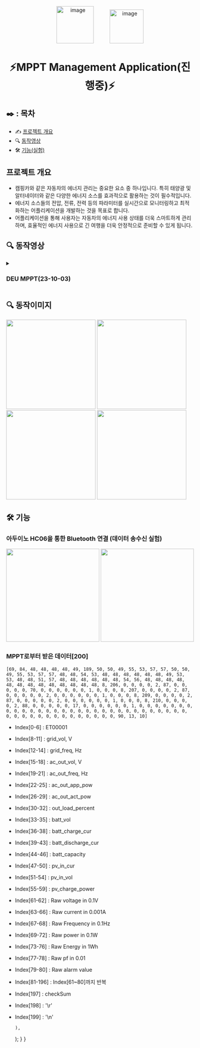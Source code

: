 <div align="center">
    <img width="100" alt="image" src="https://github.com/KIM2C1/MPPT/assets/76949032/aa70cd4d-f942-41c7-b457-6e8c62b95bd1" style="margin-right: 40px;">
    <img width="91" alt="image" src="https://github.com/KIM2C1/MPPT/assets/76949032/983b45ce-fcdf-4307-85a4-49ac7bc79dab">
</div>

<div align="center">
    <h1>  ⚡MPPT Management Application(진행중)⚡ </h1>
</div>

## ✒️ : 목차
- ✍️ [프로젝트 개요](#프로젝트-개요)
- 🔍 [동작영상](#-동작영상)
- 🛠 [기능(실험)](#-기능)


## 프로젝트 개요

- 캠핑카와 같은 자동차의 에너지 관리는 중요한 요소 중 하나입니다. 특히 태양광 및 알터네이터와 같은 다양한 에너지 소스를 효과적으로 활용하는 것이 필수적입니다.
- 에너지 소스들의 전압, 전류, 전력 등의 파라미터를 실시간으로 모니터링하고 최적화하는 어플리케이션을 개발하는 것을 목표로 합니다.
- 어플리케이션을 통해 사용자는 자동차의 에너지 사용 상태를 더욱 스마트하게 관리하며, 효율적인 에너지 사용으로 긴 여행을 더욱 안정적으로 준비할 수 있게 됩니다.


## **🔍 동작영상**

<details>
    <summary><h3>DEU MPPT(23-10-03)</summary>
    <div align="center">
        <img src="https://github.com/rkdaudgus94/Auto-driving-robot-vision-/assets/76949032/9d71493d-adea-4f45-b89b-780bc131ca40">
    </div>
</details>

## **🔍 동작이미지**
<div align="left">
        <img width="240" src="https://github.com/KIM2C1/MPPT/assets/76949032/0bad6370-34ea-4709-b09c-7e6d9922ac2d">
        <img width="240" src="https://github.com/KIM2C1/MPPT/assets/76949032/2eb03a4a-bfef-4141-809d-f3ab2c90af3c">
        <img width="240" src="https://github.com/KIM2C1/MPPT/assets/76949032/b1574a92-7e25-4e50-b212-324c3aeef2b4">
        <img width="240" src="https://github.com/KIM2C1/MPPT/assets/76949032/b79c284a-3f0c-4b18-a4fb-2dbca34a9d5c">
        

</div>

## **🛠 기능**

### 아두이노 HC06을 통한 Bluetooth 연결 (데이터 송수신 실험)
<div align="left">
        <img width="250" src="https://github.com/KIM2C1/MPPT/assets/76949032/8404c6e0-9e5a-4e79-9d32-c94edb51b7d5">
        <img width="250" src="https://github.com/KIM2C1/MPPT/assets/76949032/8404c6e0-9e5a-4e79-9d32-c94edb51b7d5">
        
</div>

### MPPT로부터 받은 데이터[200]
```
[69, 84, 48, 48, 48, 48, 49, 189, 50, 50, 49, 55, 53, 57, 57, 50, 50, 49, 55, 53, 57, 57, 48, 48, 54, 53, 48, 48, 48, 48, 48, 48, 49, 53, 53, 48, 48, 51, 57, 48, 48, 48, 48, 48, 48, 54, 56, 48, 48, 48, 48, 48, 48, 48, 48, 48, 48, 48, 48, 48, 8, 206, 0, 0, 0, 0, 2, 87, 0, 0, 0, 0, 0, 70, 0, 0, 0, 0, 0, 0, 1, 0, 0, 0, 8, 207, 0, 0, 0, 0, 2, 87, 0, 0, 0, 0, 0, 2, 0, 0, 0, 0, 0, 0, 1, 0, 0, 0, 8, 209, 0, 0, 0, 0, 2, 87, 0, 0, 0, 0, 0, 2, 0, 0, 0, 0, 0, 0, 1, 0, 0, 0, 8, 210, 0, 0, 0, 0, 2, 88, 0, 0, 0, 0, 0, 17, 0, 0, 0, 0, 0, 0, 1, 0, 0, 0, 0, 0, 0, 0, 0, 0, 0, 0, 0, 0, 0, 0, 0, 0, 0, 0, 0, 0, 0, 0, 0, 0, 0, 0, 0, 0, 0, 0, 0, 0, 0, 0, 0, 0, 0, 0, 0, 0, 0, 0, 0, 90, 13, 10]

```

- Index[0-6] : ET00001
- Index[8-11] : grid_vol, V
- Index[12-14] : grid_freq, Hz
- Index[15-18] : ac_out_vol, V
- Index[19-21] : ac_out_freq, Hz
- Index[22-25] : ac_out_app_pow
- Index[26-29] : ac_out_act_pow
- Index[30-32] : out_load_percent
- Index[33-35] : batt_vol
- Index[36-38] : batt_charge_cur
- Index[39-43] : batt_discharge_cur
- Index[44-46] : batt_capacity
- Index[47-50] : pv_in_cur
- Index[51-54] : pv_in_vol
- Index[55-59] : pv_charge_power
- Index[61-62] : Raw voltage in 0.1V
- Index[63-66] : Raw current in 0.001A
- Index[67-68] : Raw Frequency in 0.1Hz
- Index[69-72] : Raw power in 0.1W
- Index[73-76] : Raw Energy in 1Wh
- Index[77-78] : Raw pf in 0.01
- Index[79-80] : Raw alarm value
- Index[81-196] : Index[61~80]까지 반복
- Index[197] : checkSum
- Index[198] : '\r'
- Index[199] : '\n'


      ),
    );
  }
}
```
